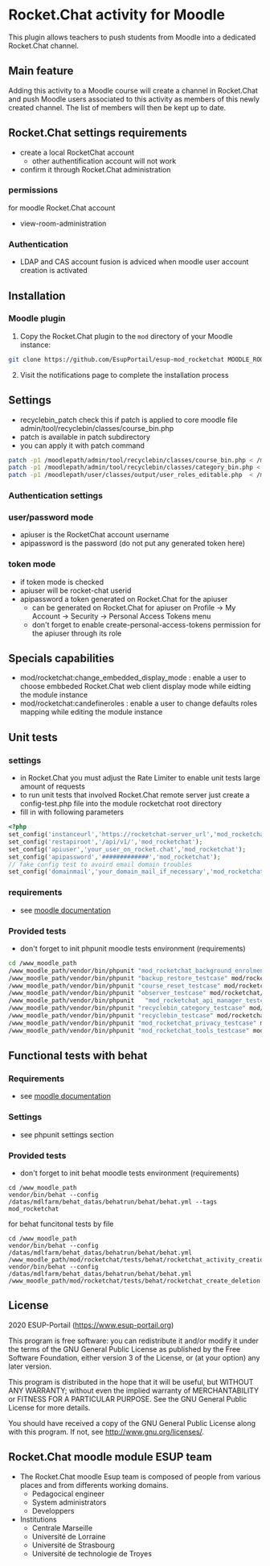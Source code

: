 # Rocket.Chat activity for Moodle #

This plugin allows teachers to push students from Moodle into a dedicated Rocket.Chat channel.

## Main feature
Adding this activity to a Moodle course will create a channel in Rocket.Chat and push Moodle users associated to this activity as members of this newly created channel. The list of members will then be kept up to date.

## Rocket.Chat settings requirements
* create a local RocketChat account
  * other authentification account will not work
* confirm it through Rocket.Chat administration
### permissions
for moodle Rocket.Chat account
* view-room-administration
### Authentication
* LDAP and CAS account fusion is adviced when moodle user account creation is activated


## Installation

### Moodle plugin
1. Copy the Rocket.Chat plugin to the `mod` directory of your Moodle instance:

```bash
git clone https://github.com/EsupPortail/esup-mod_rocketchat MOODLE_ROOT_DIRECTORY/mod/rocketchat
```
2. Visit the notifications page to complete the installation process
## Settings
* recyclebin_patch check this if patch is applied to core moodle file admin/tool/recyclebin/classes/course_bin.php
* patch is available in patch subdirectory
* you can apply it with patch command
```bash
patch -p1 /moodlepath/admin/tool/recyclebin/classes/course_bin.php < /moodlepath//mod/rocketchat/patch/admin_tool_recyclebin_classes_course_bin.patch
patch -p1 /moodlepath/admin/tool/recyclebin/classes/category_bin.php < /moodlepath/mod/rocketchat/patch/admin_tool_recyclebin_classes_category_bin.patch
patch -p1 /moodlepath/user/classes/output/user_roles_editable.php  < /moodlepath/mod/rocketchat/patch/user_classes_output_user_roles_editable.patch

```
### Authentication settings 
### user/password mode
* apiuser is the RocketChat account username
* apipassword is the password (do not put any generated token here)
### token mode
* if token mode is checked
* apiuser will be rocket-chat userid
* apipassword a token generated on Rocket.Chat for the apiuser
  * can be generated on Rocket.Chat for apiuser on Profile -> My Account -> Security -> Personal Access Tokens menu
  * don't forget to enable create-personal-access-tokens permission for the apiuser through its role

## Specials capabilities
* mod/rocketchat:change_embedded_display_mode : enable a user to choose embbeded Rocket.Chat web client display mode while eidting the module instance 
* mod/rocketchat:candefineroles : enable a user to change defaults roles mapping while editing the module instance
## Unit tests
### settings
* in Rocket.Chat you must adjust the Rate Limiter to enable unit tests large amount of requests
* to run unit tests that involved Rocket.Chat remote server just create a config-test.php file into the module rocketchat root directory
* fill in with following parameters
```php
<?php
set_config('instanceurl','https://rocketchat-server_url','mod_rocketchat');
set_config('restapiroot','/api/v1/','mod_rocketchat');
set_config('apiuser','your_user_on_rocket.chat','mod_rocketchat');
set_config('apipassword','#############','mod_rocketchat');
// fake config test to avoird email domain troubles
set_config('domainmail','your_domain_mail_if_necessary','mod_rocketchat'); // Optional argument.line.
```
### requirements
* see [moodle documentation](https://docs.moodle.org/dev/PHPUnit)

### Provided tests
* don't forget to init phpunit moodle tests environment (requirements) 
```bash
cd /www_moodle_path
/www_moodle_path/vendor/bin/phpunit "mod_rocketchat_background_enrolments_testcase" mod/rocketchat/tests/backup_enrolments_test.php
/www_moodle_path/vendor/bin/phpunit "backup_restore_testcase" mod/rocketchat/tests/backup_restore_test.php
/www_moodle_path/vendor/bin/phpunit "course_reset_testcase" mod/rocketchat/tests/course_reset_test.php
/www_moodle_path/vendor/bin/phpunit "observer_testcase" mod/rocketchat/tests/observer_test.php
/www_moodle_path/vendor/bin/phpunit   "mod_rocketchat_api_manager_testcase" mod/rocketchat/tests/rocket_chat_api_manager_test.php
/www_moodle_path/vendor/bin/phpunit "recyclebin_category_testcase" mod/rocketchat/tests/recyclebin_category_test.php
/www_moodle_path/vendor/bin/phpunit "recyclebin_testcase" mod/rocketchat/tests/recyclebin_test.php
/www_moodle_path/vendor/bin/phpunit "mod_rocketchat_privacy_testcase" mod/rocketchat/tests/privacy_provider_test.php
/www_moodle_path/vendor/bin/phpunit "mod_rocketchat_tools_testcase" mod/rocketchat/tests/mod_rocketchat_tools_test.php
```
## Functional tests with behat
### Requirements
* see [moodle documentation](https://docs.moodle.org/dev/Running_acceptance_test)
### Settings
* see phpunit settings section
### Provided tests
* don't forget to init behat moodle tests environment (requirements)
```shell script
cd /www_moodle_path
vendor/bin/behat --config /datas/mdlfarm/behat_datas/behatrun/behat/behat.yml --tags mod_rocketchat
```
for behat funcitonal tests by file
```shell script
cd /www_moodle_path
vendor/bin/behat --config /datas/mdlfarm/behat_datas/behatrun/behat/behat.yml  /www_moodle_path/mod/rocketchat/tests/behat/rocketchat_activity_creation.feature
vendor/bin/behat --config /datas/mdlfarm/behat_datas/behatrun/behat/behat.yml  /www_moodle_path/mod/rocketchat/tests/behat/rocketchat_create_deletion.feature

```
## License ##

2020 ESUP-Portail (https://www.esup-portail.org)

This program is free software: you can redistribute it and/or modify it under
the terms of the GNU General Public License as published by the Free Software
Foundation, either version 3 of the License, or (at your option) any later
version.

This program is distributed in the hope that it will be useful, but WITHOUT ANY
WARRANTY; without even the implied warranty of MERCHANTABILITY or FITNESS FOR A
PARTICULAR PURPOSE.  See the GNU General Public License for more details.

You should have received a copy of the GNU General Public License along with
this program.  If not, see <http://www.gnu.org/licenses/>.

## Rocket.Chat moodle module ESUP team
* The Rocket.Chat moodle Esup team is composed of people from various places and from differents working domains.
  * Pedagocical engineer
  * System administrators
  * Developpers
* Institutions
  * Centrale Marseille
  * Université de Lorraine
  * Université de Strasbourg
  * Université de technologie de Troyes
